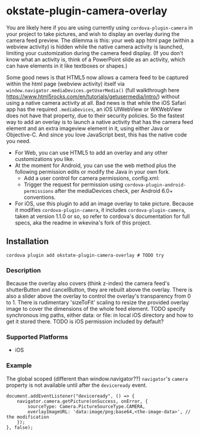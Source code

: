 <!---
# license: Licensed to the Apache Software Foundation (ASF) under one
#         or more contributor license agreements.  See the NOTICE file
#         distributed with this work for additional information
#         regarding copyright ownership.  The ASF licenses this file
#         to you under the Apache License, Version 2.0 (the
#         "License"); you may not use this file except in compliance
#         with the License.  You may obtain a copy of the License at
#
#           http://www.apache.org/licenses/LICENSE-2.0
#
#         Unless required by applicable law or agreed to in writing,
#         software distributed under the License is distributed on an
#         "AS IS" BASIS, WITHOUT WARRANTIES OR CONDITIONS OF ANY
#         KIND, either express or implied.  See the License for the
#         specific language governing permissions and limitations
#         under the License.
-->

# okstate-plugin-camera-overlay

You are likely here if you are using currently using `cordova-plugin-camera` in your project to take pictures, and wish to display an overlay during the camera feed preview. The dilemma is this: your web app html page (within a webview activity) is hidden while the native camera activity is launched, limiting your customization during the camera feed display. (If you don't know what an activity is, think of a PowerPoint slide as an activity, which can have elements in it like textboxes or shapes.)

Some good news is that HTML5 now allows a camera feed to be captured within the html page (webview activity) itself via `window.navigator.mediaDevices.getUserMedia()` (full walkthrough here https://www.html5rocks.com/en/tutorials/getusermedia/intro/) without using a native camera activity at all. Bad news is that while the iOS Safari app has the required `.mediaDevices`, an iOS UIWebView or WKWebView does not have that property, due to their security policies. So the fastest way to add an overlay is to launch a native activity that has the camera feed element and an extra imageview element in it, using either Java or Objective-C. And since you love JavaScript best, this has the native code you need.

* For Web, you can use HTML5 to add an overlay and any other customizations you like.
* At the moment for Android, you can use the web method plus the following permission edits or modify the Java in your own fork.
  -  Add a user control for camera permissions, config.xml:
        <widget xmlns:android="http://schemas.android.com/apk/res/android">
            <platform name="android">
                <config-file parent="/manifest" target="AndroidManifest.xml">
                    <uses-permission android:name="android.permission.CAMERA" />
                </config-file>
            </platform>
  -  Trigger the request for permission using `cordova-plugin-android-permissions` after the mediaDevices check, per Android 6.0+ conventions.
* For iOS, use this plugin to add an image overlay to take picture. Because it modifies `cordova-plugin-camera`, it includes `cordova-plugin-camera`, taken at version 1.1.0 or so, so refer to cordova's documentation for full specs, aka the readme in wkevina's fork of this project.

## Installation

    cordova plugin add okstate-plugin-camera-overlay # TODO try

### Description

Because the overlay also covers (think z-index) the camera feed's shutterButton and cancelButton, they are rebuilt above the overlay. There is also a slider above the overlay to control the overlay's transparency from 0 to 1. There is rudimentary 'sizeToFit' scaling to resize the provided overlay image to cover the dimensions of the whole feed element.
TODO specify synchronous img paths, either data: or file: in local iOS directory and how to get it stored there.
TODO is iOS permission included by default?

### Supported Platforms

- iOS

### Example

The global scoped (different than window.navigator??) `navigator`'s `camera` property is not available until after the `deviceready` event.

    document.addEventListener("deviceready", () => {
        navigator.camera.getPicture(onSuccess, onError, {
            sourceType: Camera.PictureSourceType.CAMERA,
            overlayImageURL: 'data:image/png;base64,<the-image-data>', // the modification
        });
    }, false);